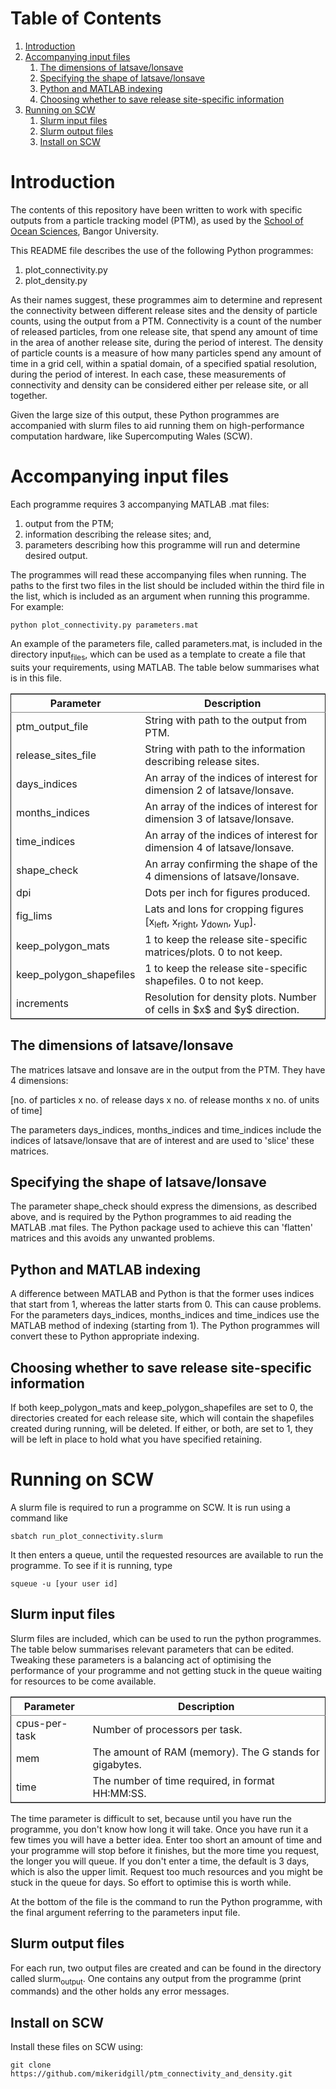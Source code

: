 
# Table of Contents

1.  [Introduction](#orgb4d5fd3)
2.  [Accompanying input files](#org2d719f7)
    1.  [The dimensions of latsave/lonsave](#orgd9b028e)
    2.  [Specifying the shape of latsave/lonsave](#org0b70a20)
    3.  [Python and MATLAB indexing](#org2157bd8)
    4.  [Choosing whether to save release site-specific information](#org637d97a)
3.  [Running on SCW](#org4052c97)
    1.  [Slurm input files](#org48ecd67)
    2.  [Slurm output files](#orgb3d899c)
    3.  [Install on SCW](#orgb4d539c)



<a id="orgb4d5fd3"></a>

# Introduction

The contents of this repository have been written to work with specific outputs from a particle tracking model (PTM), as used by the [School of Ocean Sciences](https://www.bangor.ac.uk/oceansciences/index.php.en), Bangor University.

This README file describes the use of the following Python programmes:

1.  plot_connectivity.py
2.  plot_density.py

As their names suggest, these programmes aim to determine and represent the connectivity between different release sites and the density of particle counts, using the output from a PTM. Connectivity is a count of the number of released particles, from one release site, that spend any amount of time in the area of another release site, during the period of interest. The density of particle counts is a measure of how many particles spend any amount of time in a grid cell, within a spatial domain, of a specified spatial resolution, during the period of interest. In each case, these measurements of connectivity and density can be considered either per release site, or all together.

Given the large size of this output, these Python programmes are accompanied with slurm files to aid running them on high-performance computation hardware, like Supercomputing Wales (SCW).


<a id="org2d719f7"></a>


# Accompanying input files

Each programme requires 3 accompanying MATLAB .mat files:

1.  output from the PTM;
2.  information describing the release sites; and,
3.  parameters describing how this programme will run and determine desired output.

The programmes will read these accompanying files when running. The paths to the first two files in the list should be included within the third file in the list, which is included as an argument when running this
programme. For example:

    python plot_connectivity.py parameters.mat

An example of the parameters file, called parameters.mat, is included in the directory input<sub>files</sub>, which can be used as a template to create a file that suits your requirements, using MATLAB. The table below summarises what is in this file.

<table border="2" cellspacing="0" cellpadding="6" rules="groups" frame="hsides">


<colgroup>
<col  class="org-left" />

<col  class="org-left" />
</colgroup>
<thead>
<tr>
<th scope="col" class="org-left">Parameter</th>
<th scope="col" class="org-left">Description</th>
</tr>
</thead>

<tbody>
<tr>
<td class="org-left">ptm_output_file</td>
<td class="org-left">String with path to the output from PTM.</td>
</tr>


<tr>
<td class="org-left">release_sites_file</td>
<td class="org-left">String with path to the information describing release sites.</td>
</tr>


<tr>
<td class="org-left">days_indices</td>
<td class="org-left">An array of the indices of interest for dimension 2 of latsave/lonsave.</td>
</tr>


<tr>
<td class="org-left">months_indices</td>
<td class="org-left">An array of the indices of interest for dimension 3 of latsave/lonsave.</td>
</tr>


<tr>
<td class="org-left">time_indices</td>
<td class="org-left">An array of the indices of interest for dimension 4 of latsave/lonsave.</td>
</tr>


<tr>
<td class="org-left">shape_check</td>
<td class="org-left">An array confirming the shape of the 4 dimensions of latsave/lonsave.</td>
</tr>


<tr>
<td class="org-left">dpi</td>
<td class="org-left">Dots per inch for figures produced.</td>
</tr>


<tr>
<td class="org-left">fig_lims</td>
<td class="org-left">Lats and lons for cropping figures [x<sub>left</sub>, x<sub>right</sub>, y<sub>down</sub>, y<sub>up</sub>].</td>
</tr>


<tr>
<td class="org-left">keep_polygon_mats</td>
<td class="org-left">1 to keep the release site-specific matrices/plots. 0 to not keep.</td>
</tr>


<tr>
<td class="org-left">keep_polygon_shapefiles</td>
<td class="org-left">1 to keep the release site-specific shapefiles. 0 to not keep.</td>
</tr>


<tr>
<td class="org-left">increments</td>
<td class="org-left">Resolution for density plots. Number of cells in $x$ and $y$ direction.</td>
</tr>
</tbody>
</table>


<a id="orgd9b028e"></a>

## The dimensions of latsave/lonsave

The matrices latsave and lonsave are in the output from the PTM. They have 4 dimensions:

[no. of particles x no. of release days x no. of release months x no. of units of time]

The parameters days_indices, months_indices and time_indices include the indices of latsave/lonsave that are of interest and are used to 'slice' these matrices.


<a id="org0b70a20"></a>

## Specifying the shape of latsave/lonsave

The parameter shape_check should express the dimensions, as described above, and is required by the Python programmes to aid reading the MATLAB .mat files. The Python package used to achieve this can 'flatten' matrices and this avoids any unwanted problems.


<a id="org2157bd8"></a>

## Python and MATLAB indexing

A difference between MATLAB and Python is that the former uses indices that start from 1, whereas the latter starts from 0. This can cause problems. For the parameters days_indices, months_indices and time_indices use the MATLAB method of indexing (starting from 1). The Python programmes will convert these to Python appropriate indexing.


<a id="org637d97a"></a>

## Choosing whether to save release site-specific information

If both keep_polygon_mats and keep_polygon_shapefiles are set to 0, the directories created for each release site, which will contain the shapefiles created during running, will be deleted. If either, or both, are set to 1, they will be left in place to hold what you have specified retaining. 


<a id="org4052c97"></a>

# Running on SCW

A slurm file is required to run a programme on SCW. It is run using a command like

    sbatch run_plot_connectivity.slurm

It then enters a queue, until the requested resources are available to run the programme. To see if it is running, type

    squeue -u [your user id]


<a id="org48ecd67"></a>

## Slurm input files

Slurm files are included, which can be used to run the python programmes. The table below summarises relevant parameters that can be edited. Tweaking these parameters is a balancing act of optimising the performance of your programme and not getting stuck in the queue waiting for resources to be come available.

<table border="2" cellspacing="0" cellpadding="6" rules="groups" frame="hsides">


<colgroup>
<col  class="org-left" />

<col  class="org-left" />
</colgroup>
<thead>
<tr>
<th scope="col" class="org-left">Parameter</th>
<th scope="col" class="org-left">Description</th>
</tr>
</thead>

<tbody>
<tr>
<td class="org-left">cpus-per-task</td>
<td class="org-left">Number of processors per task.</td>
</tr>


<tr>
<td class="org-left">mem</td>
<td class="org-left">The amount of RAM (memory). The G stands for gigabytes.</td>
</tr>


<tr>
<td class="org-left">time</td>
<td class="org-left">The number of time required, in format HH:MM:SS.</td>
</tr>
</tbody>
</table>

The time parameter is difficult to set, because until you have run the programme, you don't know how long it will take. Once you have run it a few times you will have a better idea. Enter too short an amount of time and your programme will stop before it finishes, but the more time you request, the longer you will queue. If you don't enter a time, the default is 3 days, which is also the upper limit. Request too much resources and you might be stuck in the queue for days. So effort to optimise this is worth while.

At the bottom of the file is the command to run the Python programme, with the final argument referring to the parameters input file.


<a id="orgb3d899c"></a>

## Slurm output files

For each run, two output files are created and can be found in the directory called slurm<sub>output</sub>. One contains any output from the programme (print commands) and the other holds any error messages.


<a id="orgb4d539c"></a>

## Install on SCW
Install these files on SCW using:

    git clone https://github.com/mikeridgill/ptm_connectivity_and_density.git
